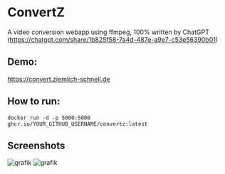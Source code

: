 # ConvertZ
A video conversion webapp using ffmpeg, 100% written by ChatGPT (https://chatgpt.com/share/1b825f58-7a4d-487e-a9e7-c53e56390b01)

## Demo:
https://convert.ziemlich-schnell.de

## How to run:
```
docker run -d -p 5000:5000 ghcr.io/YOUR_GITHUB_USERNAME/convertz:latest
```

## Screenshots
![grafik](https://github.com/user-attachments/assets/d01b7699-d2c3-4ab3-8758-a3ffec29c870)
![grafik](https://github.com/user-attachments/assets/c5148bd7-8340-4b9c-a054-cfddb892381b)
